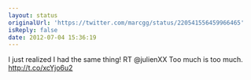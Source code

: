 ```yaml
---
layout: status
originalUrl: 'https://twitter.com/marcgg/status/220541556459966465'
isReply: false
date: 2012-07-04 15:36:19
---
```


I just realized I had the same thing! RT @julienXX Too much is too much. http://t.co/xcYjo6u2
